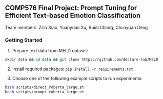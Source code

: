 ## COMP576 Final Project: Prompt Tuning for Efficient Text-based Emotion Classification
Team members: Zilin Xiao, Yuanyuan Xu, Ruidi Chang, Chunyuan Deng 

### Getting Started
1. Prepare text data from MELD dataset: 
```bash
mkdir data && cd data && git clone https://github.com/declare-lab/MELD && mv MELD/data/MELD/*_sent_emo.csv .
```

2. Install required packages: `pip install -r requirements.txt`

3. Choose one of the following example scripts to run experiments:
```bash
bash scripts/direct_roberta_large.sh
bash scripts/prompt_roberta_large.sh
```